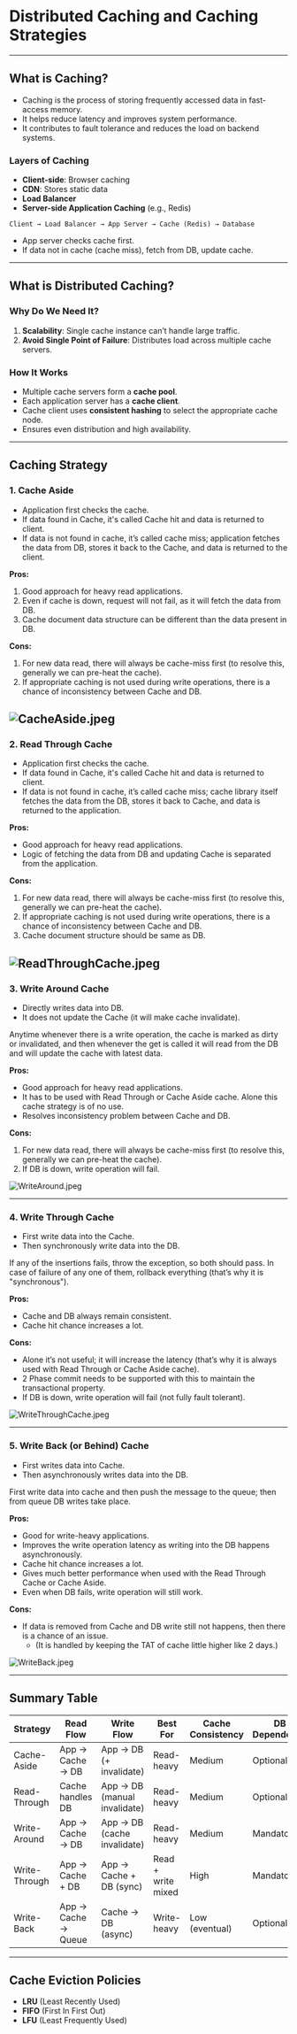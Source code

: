 # Distributed Caching and Caching Strategies

---

## What is Caching?

- Caching is the process of storing frequently accessed data in fast-access memory.
- It helps reduce latency and improves system performance.
- It contributes to fault tolerance and reduces the load on backend systems.

### Layers of Caching

- **Client-side**: Browser caching
- **CDN**: Stores static data
- **Load Balancer**
- **Server-side Application Caching** (e.g., Redis)


```
Client → Load Balancer → App Server → Cache (Redis) → Database
```

- App server checks cache first.
- If data not in cache (cache miss), fetch from DB, update cache.

---

## What is Distributed Caching?

### Why Do We Need It?

1. **Scalability**: Single cache instance can’t handle large traffic.
2. **Avoid Single Point of Failure**: Distributes load across multiple cache servers.

### How It Works

- Multiple cache servers form a **cache pool**.
- Each application server has a **cache client**.
- Cache client uses **consistent hashing** to select the appropriate cache node.
- Ensures even distribution and high availability.


---

## Caching Strategy

### 1. Cache Aside

- Application first checks the cache.
- If data found in Cache, it's called Cache hit and data is returned to client.
- If data is not found in cache, it’s called cache miss; application fetches the data from DB, stores it back to the Cache, and data is returned to the client.

**Pros:**
1. Good approach for heavy read applications.
2. Even if cache is down, request will not fail, as it will fetch the data from DB.
3. Cache document data structure can be different than the data present in DB.

**Cons:**
1. For new data read, there will always be cache-miss first (to resolve this, generally we can pre-heat the cache).
2. If appropriate caching is not used during write operations, there is a chance of inconsistency between Cache and DB.

![CacheAside.jpeg](Images/CacheAside.jpeg)
---

### 2. Read Through Cache

- Application first checks the cache.
- If data found in Cache, it's called Cache hit and data is returned to client.
- If data is not found in cache, it’s called cache miss; cache library itself fetches the data from the DB, stores it back to Cache, and data is returned to the application.

**Pros:**
- Good approach for heavy read applications.
- Logic of fetching the data from DB and updating Cache is separated from the application.

**Cons:**
1. For new data read, there will always be cache-miss first (to resolve this, generally we can pre-heat the cache).
2. If appropriate caching is not used during write operations, there is a chance of inconsistency between Cache and DB.
3. Cache document structure should be same as DB.

![ReadThroughCache.jpeg](Images/ReadThroughCache.jpeg)
---

### 3. Write Around Cache

- Directly writes data into DB.
- It does not update the Cache (it will make cache invalidate).

Anytime whenever there is a write operation, the cache is marked as dirty or invalidated, and then whenever the get is called 
it will read from the DB and will update the cache with latest data.


**Pros:**
- Good approach for heavy read applications.
- It has to be used with Read Through or Cache Aside cache. Alone this cache strategy is of no use.
- Resolves inconsistency problem between Cache and DB.

**Cons:**
1. For new data read, there will always be cache-miss first (to resolve this, generally we can pre-heat the cache).
2. If DB is down, write operation will fail.

![WriteAround.jpeg](Images/WriteAround.jpeg)

---

### 4. Write Through Cache

- First write data into the Cache.
- Then synchronously write data into the DB.

If any of the insertions fails, throw the exception, so both should pass. In case of failure of any one of them, rollback 
everything (that’s why it is "synchronous").

**Pros:**
- Cache and DB always remain consistent.
- Cache hit chance increases a lot.

**Cons:**
- Alone it’s not useful; it will increase the latency (that’s why it is always used with Read Through or Cache Aside cache).
- 2 Phase commit needs to be supported with this to maintain the transactional property.
- If DB is down, write operation will fail (not fully fault tolerant).

![WriteThroughCache.jpeg](Images/WriteThroughCache.jpeg)

---

### 5. Write Back (or Behind) Cache

- First writes data into Cache.
- Then asynchronously writes data into the DB.

First write data into cache and then push the message to the queue; then from queue DB writes take place.

**Pros:**
- Good for write-heavy applications.
- Improves the write operation latency as writing into the DB happens asynchronously.
- Cache hit chance increases a lot.
- Gives much better performance when used with the Read Through Cache or Cache Aside.
- Even when DB fails, write operation will still work.

**Cons:**
- If data is removed from Cache and DB write still not happens, then there is a chance of an issue.
    - (It is handled by keeping the TAT of cache little higher like 2 days.)

![WriteBack.jpeg](Images/WriteBack.jpeg)

---


## Summary Table

| Strategy        | Read Flow            | Write Flow                  | Best For           | Cache Consistency | DB Dependency |
|----------------|----------------------|-----------------------------|--------------------|-------------------|---------------|
| Cache-Aside    | App → Cache → DB     | App → DB (+ invalidate)     | Read-heavy         | Medium             | Optional      |
| Read-Through   | Cache handles DB     | App → DB (manual invalidate)| Read-heavy         | Medium             | Optional      |
| Write-Around   | App → Cache → DB     | App → DB (cache invalidate) | Read-heavy         | Medium             | Mandatory     |
| Write-Through  | App → Cache + DB     | App → Cache + DB (sync)     | Read + write mixed | High               | Mandatory     |
| Write-Back     | App → Cache → Queue  | Cache → DB (async)          | Write-heavy        | Low (eventual)     | Optional      |

---

## Cache Eviction Policies

- **LRU** (Least Recently Used)
- **FIFO** (First In First Out)
- **LFU** (Least Frequently Used)
